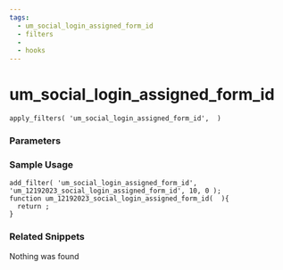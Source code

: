 ```yaml
---
tags: 
  - um_social_login_assigned_form_id
  - filters
  - 
  - hooks
---
```

# um\_social\_login\_assigned\_form\_id

``` php:no-line-numbers
apply_filters( 'um_social_login_assigned_form_id',  )
```
<div class='hook-sep'></div>

### Parameters

<div class='hook-sep'></div>



### Sample Usage

``` php:no-line-numbers
add_filter( 'um_social_login_assigned_form_id', 'um_12192023_social_login_assigned_form_id', 10, 0 );
function um_12192023_social_login_assigned_form_id(  ){
  return ;
}
```
<div class='hook-sep'></div>



### Related Snippets

Nothing was found

